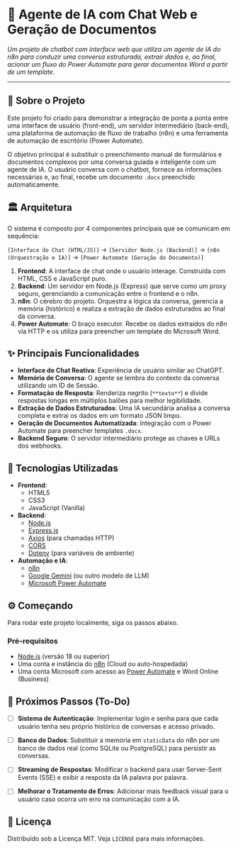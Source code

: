 # 🤖 Agente de IA com Chat Web e Geração de Documentos

_Um projeto de chatbot com interface web que utiliza um agente de IA do n8n para conduzir uma conversa estruturada, extrair dados e, ao final, acionar um fluxo do Power Automate para gerar documentos Word a partir de um template._

---

## 📖 Sobre o Projeto

Este projeto foi criado para demonstrar a integração de ponta a ponta entre uma interface de usuário (front-end), um servidor intermediário (back-end), uma plataforma de automação de fluxo de trabalho (n8n) e uma ferramenta de automação de escritório (Power Automate).

O objetivo principal é substituir o preenchimento manual de formulários e documentos complexos por uma conversa guiada e inteligente com um agente de IA. O usuário conversa com o chatbot, fornece as informações necessárias e, ao final, recebe um documento `.docx` preenchido automaticamente.

## 🏛️ Arquitetura

O sistema é composto por 4 componentes principais que se comunicam em sequência:

`[Interface do Chat (HTML/JS)]` -> `[Servidor Node.js (Backend)]` -> `[n8n (Orquestração e IA)]` -> `[Power Automate (Geração do Documento)]`

1.  **Frontend**: A interface de chat onde o usuário interage. Construída com HTML, CSS e JavaScript puro.
2.  **Backend**: Um servidor em Node.js (Express) que serve como um proxy seguro, gerenciando a comunicação entre o frontend e o n8n.
3.  **n8n**: O cérebro do projeto. Orquestra a lógica da conversa, gerencia a memória (histórico) e realiza a extração de dados estruturados ao final da conversa.
4.  **Power Automate**: O braço executor. Recebe os dados extraídos do n8n via HTTP e os utiliza para preencher um template do Microsoft Word.

## ✨ Principais Funcionalidades

- **Interface de Chat Reativa**: Experiência de usuário similar ao ChatGPT.
- **Memória de Conversa**: O agente se lembra do contexto da conversa utilizando um ID de Sessão.
- **Formatação de Resposta**: Renderiza negrito (`**texto**`) e divide respostas longas em múltiplos balões para melhor legibilidade.
- **Extração de Dados Estruturados**: Uma IA secundária analisa a conversa completa e extrai os dados em um formato JSON limpo.
- **Geração de Documentos Automatizada**: Integração com o Power Automate para preencher templates `.docx`.
- **Backend Seguro**: O servidor intermediário protege as chaves e URLs dos webhooks.

## 🚀 Tecnologias Utilizadas

- **Frontend**:
  - HTML5
  - CSS3
  - JavaScript (Vanilla)
- **Backend**:
  - [Node.js](https://nodejs.org/)
  - [Express.js](https://expressjs.com/)
  - [Axios](https://axios-http.com/) (para chamadas HTTP)
  - [CORS](https://expressjs.com/en/resources/middleware/cors.html)
  - [Dotenv](https://www.npmjs.com/package/dotenv) (para variáveis de ambiente)
- **Automação e IA**:
  - [n8n](https://n8n.io/)
  - [Google Gemini](https://ai.google/discover/gemini/) (ou outro modelo de LLM)
  - [Microsoft Power Automate](https://powerautomate.microsoft.com/)

## ⚙️ Começando

Para rodar este projeto localmente, siga os passos abaixo.

### Pré-requisitos

- [Node.js](https://nodejs.org/en/download/) (versão 18 ou superior)
- Uma conta e instância do [n8n](https://n8n.io/) (Cloud ou auto-hospedada)
- Uma conta Microsoft com acesso ao [Power Automate](https://powerautomate.microsoft.com/) e Word Online (Business)


## 🔮 Próximos Passos (To-Do)

- [ ] **Sistema de Autenticação**: Implementar login e senha para que cada usuário tenha seu próprio histórico de conversas e acesso privado.
- [ ] **Banco de Dados**: Substituir a memória em `staticData` do n8n por um banco de dados real (como SQLite ou PostgreSQL) para persistir as conversas.
- [ ] **Streaming de Respostas**: Modificar o backend para usar Server-Sent Events (SSE) e exibir a resposta da IA palavra por palavra.
- [ ] **Melhorar o Tratamento de Erros**: Adicionar mais feedback visual para o usuário caso ocorra um erro na comunicação com a IA.


## 📄 Licença

Distribuído sob a Licença MIT. Veja `LICENSE` para mais informações.